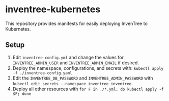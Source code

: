 # inventree-kubernetes

This repository provides manifests for easily deploying InvenTree to Kubernetes.


## Setup

1. Edit `inventree-config.yml` and change the values for `INVENTREE_ADMIN_USER`
    and `INVENTREE_ADMIN_EMAIL` if desired.
1. Deploy the namespace, configurations, and secrets with: `kubectl apply -f
    ./inventree-config.yaml`
1. Edit the `INVENTREE_DB_PASSWORD` and `INVENTREE_ADMIN_PASSWORD` with
    `kubectl edit secrets --namespace inventree inventree`.
1. Deploy all other resources with `for F in ./*.yml; do kubectl apply -f $F; done`
